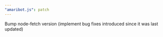 ```yaml
---
"amaribot.js": patch
---
```


Bump node-fetch version (implement bug fixes introduced since it was last updated)

